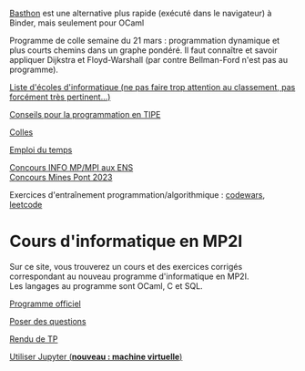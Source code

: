 [Basthon](https://notebook.basthon.fr/ocaml/) est une alternative plus rapide (exécuté dans le navigateur) à Binder, mais seulement pour OCaml 

Programme de colle semaine du 21 mars : programmation dynamique et plus courts chemins dans un graphe pondéré. Il faut connaître et savoir appliquer Dijkstra et Floyd-Warshall (par contre Bellman-Ford n'est pas au programme).

[Liste d'écoles d'informatique (ne pas faire trop attention au classement, pas forcément très pertinent...)](https://etudiant.lefigaro.fr/etudes/ecoles-ingenieurs/classement-informatique)  

[Conseils pour la programmation en TIPE](tipe/projet_tipe.pdf)

[Colles](https://github.com/mp2i-fsm/mp2i-2021/blob/main/administratif/colles/colles.md)  

[Emploi du temps](https://github.com/mp2i-fsm/mp2i-2021/blob/main/administratif/colles/edt.md)

[Concours INFO MP/MPI aux ENS](https://diplome.di.ens.fr/informatique-ens)  
[Concours Mines Pont 2023](https://www.concoursminesponts.fr/resources/pre%CC%81-Notice-MPI-2023-V1.0.pdf)

Exercices d'entraînement programmation/algorithmique : [codewars](https://www.codewars.com/), [leetcode](https://leetcode.com)

# Cours d'informatique en MP2I

Sur ce site, vous trouverez un cours et des exercices corrigés correspondant au nouveau programme d'informatique en MP2I.  
Les langages au programme sont OCaml, C et SQL.  

[Programme officiel](https://prepas.org/index.php?document=73)

[Poser des questions](https://github.com/mp2i-fsm/mp2i-2021/discussions)

[Rendu de TP](https://mp2i-fsm.github.io/mp2i-2021/0_intro/2_rendu_tp)

[Utiliser Jupyter (**nouveau : machine virtuelle**)](https://mp2i-fsm.github.io/mp2i-2021/0_intro/install)
